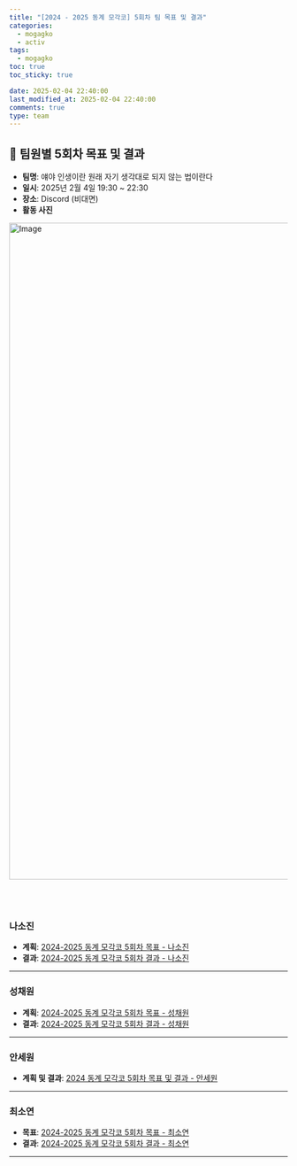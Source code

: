 ```yaml
---
title: "[2024 - 2025 동계 모각코] 5회차 팀 목표 및 결과"
categories:
  - mogagko
  - activ
tags:
  - mogagko
toc: true
toc_sticky: true

date: 2025-02-04 22:40:00
last_modified_at: 2025-02-04 22:40:00
comments: true
type: team
---
```

## 📍 팀원별 5회차 목표 및 결과
- **팀명**: 얘야 인생이란 원래 자기 생각대로 되지 않는 법이란다
- **일시**: 2025년 2월 4일 19:30 ~ 22:30
- **장소**: Discord (비대면)
- **활동 사진**
  <div style="text-align: center;">
 <img width="1187" alt="Image" src="https://github.com/user-attachments/assets/17b0557d-2e29-44e7-84bf-a5e0c0a1193f" />
  </div>

<br><br>

### **나소진**
- **계획**: [2024-2025 동계 모각코 5회차 목표 - 나소진](https://me0w2en.tistory.com/entry/2024-%EB%8F%99%EA%B3%84-%EB%AA%A8%EA%B0%81%EC%BD%94-2024-02-04%ED%99%94)
- **결과**: [2024-2025 동계 모각코 5회차 결과 - 나소진](https://me0w2en.tistory.com/entry/2024-%EB%8F%99%EA%B3%84-%EB%AA%A8%EA%B0%81%EC%BD%94-2025-02-04%ED%99%94-%EA%B2%B0%EA%B3%BC)

---

### **성채원**
- **계획**: [2024-2025 동계 모각코 5회차 목표 - 성채원](https://velog.io/@julia2003a/2025%EB%8F%99%EA%B3%84-%EB%AA%A8%EA%B0%81%EC%BD%94-5%EC%A3%BC%EC%B0%A8-%EB%AA%A9%ED%91%9C)
- **결과**: [2024-2025 동계 모각코 5회차 결과 - 성채원](https://velog.io/@julia2003a/2025%EB%8F%99%EA%B3%84-%EB%AA%A8%EA%B0%81%EC%BD%94-5%EC%A3%BC%EC%B0%A8-%EB%AA%A9%ED%91%9C-50a1q0dj)

---

### **안세원**
- **계획 및 결과**: [2024 동계 모각코 5회차 목표 및 결과 - 안세원](https://code-semicolon.tistory.com/53)

---

### **최소연**
- **목표**: [2024-2025 동계 모각코 5회차 목표 - 최소연](https://clr4takeoff.github.io/mogagko/activ/2425-%EB%8F%99%EA%B3%84-%EB%AA%A8%EA%B0%81%EC%BD%94-5%ED%9A%8C%EC%B0%A8-%EB%AA%A9%ED%91%9C/)
- **결과**: [2024-2025 동계 모각코 5회차 결과 - 최소연](https://clr4takeoff.github.io/mogagko/activ/2425-%EB%8F%99%EA%B3%84-%EB%AA%A8%EA%B0%81%EC%BD%94-5%ED%9A%8C%EC%B0%A8-%EA%B2%B0%EA%B3%BC/)

---
<br><br>